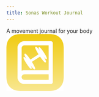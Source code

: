 ```yaml
---
title: Sonas Workout Journal
---
```

A movement journal for your body  
[![Workout](assets/workout-icon.png "Go To Sonas Workout Journal")](https://sonasapps.github.io/workout/)  

